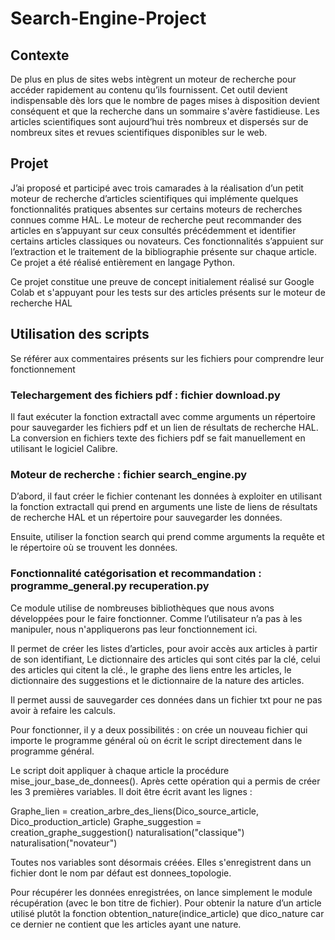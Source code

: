 # Search-Engine-Project

## Contexte 

De plus en plus de sites webs intègrent un moteur de recherche pour accéder rapidement au contenu qu’ils fournissent. Cet outil devient indispensable dès lors que le nombre de pages mises à disposition devient conséquent et que la recherche dans un sommaire s'avère fastidieuse. Les articles scientifiques sont aujourd’hui très nombreux et dispersés sur de nombreux sites et revues scientifiques disponibles sur le web.

## Projet

J’ai proposé et participé avec trois camarades à la réalisation d’un petit moteur de recherche d’articles scientifiques qui implémente quelques fonctionnalités pratiques absentes sur certains moteurs de recherches connues comme HAL. Le moteur de recherche peut recommander des articles en s’appuyant sur ceux consultés précédemment et identifier certains articles classiques ou novateurs. Ces fonctionnalités s’appuient sur l’extraction et le traitement de la bibliographie présente sur chaque article. Ce projet a été réalisé entièrement en langage Python.

Ce projet constitue une preuve de concept initialement réalisé sur Google Colab et s'appuyant pour les tests sur des articles présents sur le moteur de recherche HAL  


## Utilisation des scripts

Se référer aux commentaires présents sur les fichiers pour comprendre leur fonctionnement  

### Telechargement des fichiers pdf : fichier download.py 

Il faut exécuter la fonction extractall avec comme arguments un répertoire pour sauvegarder les fichiers pdf et un lien de résultats de recherche HAL.
La conversion en fichiers texte des fichiers pdf se fait manuellement en utilisant le logiciel Calibre.


### Moteur de recherche : fichier search_engine.py

D’abord, il faut créer le fichier contenant les données à exploiter en utilisant la fonction extractall qui prend en arguments une liste de liens de résultats de recherche HAL et un répertoire pour sauvegarder les données.

Ensuite, utiliser la fonction search qui prend comme arguments la requête et le répertoire où se trouvent les données.


### Fonctionnalité catégorisation et recommandation : programme_general.py recuperation.py

Ce module utilise de nombreuses bibliothèques que nous avons développées pour le faire fonctionner. Comme l’utilisateur n’a pas à les manipuler, nous n'appliquerons pas leur fonctionnement ici.

Il permet de créer les listes d’articles, pour avoir accès aux articles à partir de son identifiant, Le dictionnaire des articles qui sont cités par la clé, celui des articles qui citent la clé., le graphe des liens entre les articles, le dictionnaire des suggestions et le dictionnaire de la nature des articles.

Il permet aussi de sauvegarder ces données dans un fichier txt pour ne pas avoir à refaire les calculs.

Pour fonctionner, il y a deux possibilités : on crée un nouveau fichier qui importe le programme général où on écrit le script directement dans le programme général.

Le script doit appliquer à chaque article la procédure mise_jour_base_de_donnees(). Après cette opération qui a permis de créer les 3 premières variables. Il doit être écrit avant les lignes :

Graphe_lien = creation_arbre_des_liens(Dico_source_article, Dico_production_article)
Graphe_suggestion = creation_graphe_suggestion()
naturalisation("classique")
naturalisation("novateur") 

Toutes nos variables sont désormais créées. 
Elles s'enregistrent dans un fichier dont le nom par défaut est donnees_topologie. 

Pour récupérer les données enregistrées, on lance simplement le module récupération (avec le bon titre de fichier).
Pour obtenir la nature d’un article utilisé plutôt la fonction obtention_nature(indice_article) que dico_nature car ce dernier ne contient que les articles ayant une nature.
